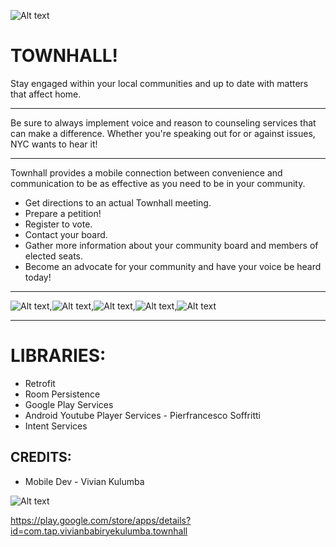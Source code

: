 ![Alt text](Townhall_icon.png)


TOWNHALL!
===========

Stay engaged within your local communities and up to date with matters that affect home. 

----------------------------------------------------------------------------------------
Be sure to always implement voice and reason to counseling services that can make a difference. 
Whether you're speaking out for or against issues, NYC wants to hear it! 

----------------------------------------------------------------------
Townhall provides a mobile connection between convenience and communication to be as effective as you need to be in your community.

* Get directions to an actual Townhall meeting.
* Prepare a petition!
* Register to vote.
* Contact your board.
* Gather more information about your community board and members of elected seats.
* Become an advocate for your community and have your voice be heard today!
-----------------------------------------------------------------------------

![Alt text](Screenshot_2018-10-07-22-39-59.png),![Alt text](Screenshot_2018-10-07-22-40-09.png),![Alt text](Screenshot_2018-10-15-11-30-51.png),![Alt text](Screenshot_2018-10-07-22-40-41.png),![Alt text](Screenshot_2018-10-15-11-33-37.png)

_____________________________________________________________________________________________________________________________________________________________________________________________________________________________________________________________________________________________________________________________________________________________________

LIBRARIES:
===========

* Retrofit
* Room Persistence
* Google Play Services
* Android Youtube Player Services - Pierfrancesco Soffritti 
* Intent Services

CREDITS:
----------
* Mobile Dev - Vivian Kulumba

![Alt text](google_play.png) 

https://play.google.com/store/apps/details?id=com.tap.vivianbabiryekulumba.townhall
